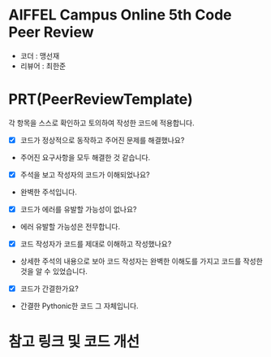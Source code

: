 # AIFFEL Campus Online 5th Code Peer Review
- 코더 : 맹선재
- 리뷰어 : 최한준


# PRT(PeerReviewTemplate) 
각 항목을 스스로 확인하고 토의하여 작성한 코드에 적용합니다.

- [X] 코드가 정상적으로 동작하고 주어진 문제를 해결했나요?
 - 주어진 요구사항을 모두 해결한 것 같습니다.
- [X] 주석을 보고 작성자의 코드가 이해되었나요?
 - 완벽한 주석입니다.
- [X] 코드가 에러를 유발할 가능성이 없나요?
 - 에러 유발할 가능성은 전무합니다.
- [X] 코드 작성자가 코드를 제대로 이해하고 작성했나요?
 - 상세한 주석의 내용으로 보아 코드 작성자는 완벽한 이해도를 가지고 코드를 작성한 것을 알 수 있었습니다.
- [X] 코드가 간결한가요?
 - 간결한 Pythonic한 코드 그 자체입니다.
 

# 참고 링크 및 코드 개선

```python
```






```python
```


